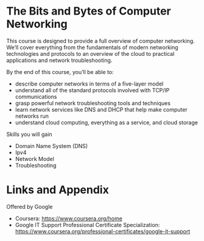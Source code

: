 # The Bits and Bytes of Computer Networking

This course is designed to provide a full overview of computer networking. We’ll cover everything from the fundamentals of modern networking technologies and protocols to an overview of the cloud to practical applications and network troubleshooting. 

By the end of this course, you’ll be able to:

* describe computer networks in terms of a five-layer model
* understand all of the standard protocols involved with TCP/IP communications
* grasp powerful network troubleshooting tools and techniques
* learn network services like DNS and DHCP that help make computer networks run
* understand cloud computing, everything as a service, and cloud storage

Skills you will gain

* Domain Name System (DNS)
* Ipv4
* Network Model
* Troubleshooting

Links and Appendix
========================================================
Offered by Google


- Coursera: https://www.coursera.org/home
- Google IT Support Professional Certificate Specialization: https://www.coursera.org/professional-certificates/google-it-support
